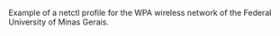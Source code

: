 Example of a netctl profile for the WPA wireless network of the Federal University of Minas Gerais.
